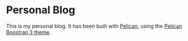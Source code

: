 # Personal Blog

This is my personal blog. It has been built with [Pelican](getpelican.com), using the [Pelican Boostrap 3 theme](https://github.com/getpelican/pelican-themes/tree/master/pelican-bootstrap3).
